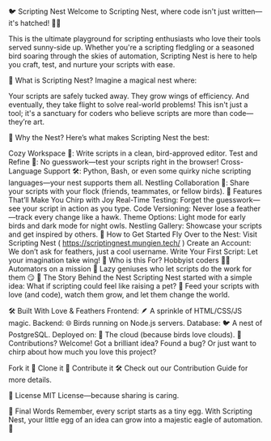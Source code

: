 🐦 Scripting Nest
Welcome to Scripting Nest, where code isn't just written—it's hatched! 🥚✨

This is the ultimate playground for scripting enthusiasts who love their tools served sunny-side up. Whether you're a scripting fledgling or a seasoned bird soaring through the skies of automation, Scripting Nest is here to help you craft, test, and nurture your scripts with ease.

🚀 What is Scripting Nest?
Imagine a magical nest where:

Your scripts are safely tucked away.
They grow wings of efficiency.
And eventually, they take flight to solve real-world problems!
This isn't just a tool; it's a sanctuary for coders who believe scripts are more than code—they’re art.

🐣 Why the Nest?
Here’s what makes Scripting Nest the best:

Cozy Workspace 🪺: Write scripts in a clean, bird-approved editor.
Test and Refine 🎯: No guesswork—test your scripts right in the browser!
Cross-Language Support 🛠️: Python, Bash, or even some quirky niche scripting languages—your nest supports them all.
Nestling Collaboration 🤝: Share your scripts with your flock (friends, teammates, or fellow birds).
🌟 Features That’ll Make You Chirp with Joy
Real-Time Testing: Forget the guesswork—see your script in action as you type.
Code Versioning: Never lose a feather—track every change like a hawk.
Theme Options: Light mode for early birds and dark mode for night owls.
Nestling Gallery: Showcase your scripts and get inspired by others.
🎉 How to Get Started
Fly Over to the Nest: Visit Scripting Nest ( https://scriptingnest.mungien.tech/ )
Create an Account: We don’t ask for feathers, just a cool username.
Write Your First Script: Let your imagination take wing!
🦜 Who is this For?
Hobbyist coders 🧑‍💻
Automators on a mission 🤖
Lazy geniuses who let scripts do the work for them 😏
📖 The Story Behind the Nest
Scripting Nest started with a simple idea: What if scripting could feel like raising a pet? 🐾
Feed your scripts with love (and code), watch them grow, and let them change the world.

🛠️ Built With Love & Feathers
Frontend: 🪶 A sprinkle of HTML/CSS/JS magic.
Backend: 🌐 Birds running on Node.js servers.
Database: 🐦 A nest of PostgreSQL.
Deployed on: 🐥 The cloud (because birds love clouds).
🐤 Contributions? Welcome!
Got a brilliant idea? Found a bug? Or just want to chirp about how much you love this project?

Fork it 🍴
Clone it 🐾
Contribute it 🛠️
Check out our Contribution Guide for more details.

🎩 License
MIT License—because sharing is caring.

🎵 Final Words
Remember, every script starts as a tiny egg. With Scripting Nest, your little egg of an idea can grow into a majestic eagle of automation. 🦅
